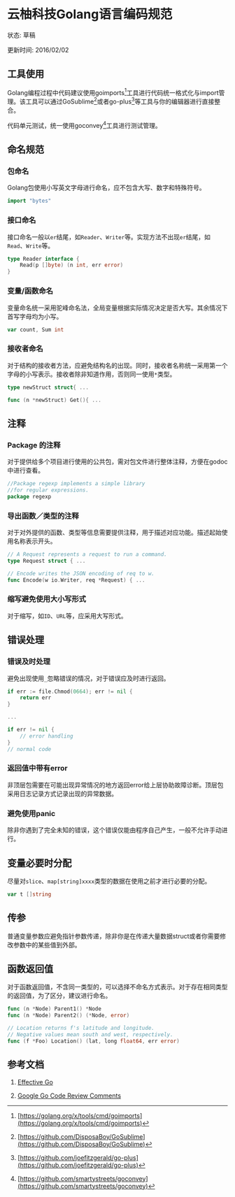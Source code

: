 # 云柚科技Golang语言编码规范

状态: 草稿

更新时间: 2016/02/02

## 工具使用

Golang编程过程中代码建议使用goimports[^goimports]工具进行代码统一格式化与import管理。该工具可以通过GoSublime[^GoSublime]或者go-plus[^go-plus]等工具与你的编辑器进行直接整合。

代码单元测试，统一使用goconvey[^goconvey]工具进行测试管理。

## 命名规范

### 包命名

Golang包使用小写英文字母进行命名，应不包含大写、数字和特殊符号。

```go
import "bytes"
```

### 接口命名

接口命名一般以```er```结尾，如```Reader```、```Writer```等。实现方法不出现```er```结尾，如```Read```、```Write```等。

```go
type Reader interface {
	Read(p []byte) (n int, err error)
}
```

### 变量/函数命名

变量命名统一采用驼峰命名法，全局变量根据实际情况决定是否大写。其余情况下首写字母均为小写。

```go
var count, Sum int
```

### 接收者命名

对于结构的接收者方法，应避免结构名的出现。同时，接收者名称统一采用第一个字母的小写表示。接收者除非知道作用，否则同一使用```*```类型。

```go
type newStruct struct{ ...

func (n *newStruct) Get(){ ...
```

## 注释

### Package 的注释

对于提供给多个项目进行使用的公共包，需对包文件进行整体注释，方便在godoc中进行查看。

```go
//Package regexp implements a simple library 
//for regular expressions.
package regexp 
```

### 导出函数／类型的注释

对于对外提供的函数、类型等信息需要提供注释，用于描述对应功能。描述起始使用名称表示开头。

```go
// A Request represents a request to run a command.
type Request struct { ...

// Encode writes the JSON encoding of req to w.
func Encode(w io.Writer, req *Request) { ...
```

### 缩写避免使用大小写形式

对于缩写，如```ID```、```URL```等，应采用大写形式。

## 错误处理

### 错误及时处理

避免出现使用```_```忽略错误的情况，对于错误应及时进行返回。

```go
if err := file.Chmod(0664); err != nil {
    return err
}

...

if err != nil {
   	// error handling
}
// normal code
```

### 返回值中带有error

非顶层包需要在可能出现异常情况的地方返回error给上层协助故障诊断。顶层包采用日志记录方式记录出现的异常数据。

### 避免使用panic

除非你遇到了完全未知的错误，这个错误仅能由程序自己产生，一般不允许手动进行。

## 变量必要时分配

尽量对```slice```、```map[string]xxxx```类型的数据在使用之前才进行必要的分配。

```go
var t []string
```

## 传参

普通变量参数应避免指针参数传递，除非你是在传递大量数据struct或者你需要修改参数中的某些值到外部。

## 函数返回值

对于函数返回值，不含同一类型的，可以选择不命名方式表示。对于存在相同类型的返回值，为了区分，建议进行命名。

```go
func (n *Node) Parent1() *Node
func (n *Node) Parent2() (*Node, error)

// Location returns f's latitude and longitude.
// Negative values mean south and west, respectively.
func (f *Foo) Location() (lat, long float64, err error)
```

## 参考文档

1. [Effective Go](https://golang.org/doc/effective_go.html)

2. [Google Go Code Review Comments](https://github.com/golang/go/wiki/CodeReviewComments)

[^goimports]: [https://golang.org/x/tools/cmd/goimports](https://golang.org/x/tools/cmd/goimports)

[^goconvey]: [https://github.com/smartystreets/goconvey](https://github.com/smartystreets/goconvey)

[^GoSublime]: [https://github.com/DisposaBoy/GoSublime](https://github.com/DisposaBoy/GoSublime)

[^go-plus]: [https://github.com/joefitzgerald/go-plus](https://github.com/joefitzgerald/go-plus)